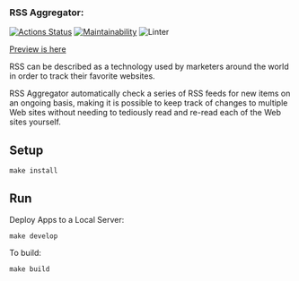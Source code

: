 ### RSS Aggregator:
[![Actions Status](https://github.com/AleksKostin/frontend-project-11/workflows/hexlet-check/badge.svg)](https://github.com/AleksKostin/frontend-project-11/actions)
[![Maintainability](https://api.codeclimate.com/v1/badges/dcb590871c55d2d06244/maintainability)](https://codeclimate.com/github/AleksKostin/frontend-project-11/maintainability)
![Linter](https://github.com/AleksKostin/frontend-project-11/actions/workflows/linter-check.yml/badge.svg)

[Preview is here](https://frontend-project-11-alekskostin.vercel.app)

RSS can be described as a technology used by marketers around the world in order to track their favorite websites.

RSS Aggregator automatically check a series of RSS feeds for new items on an ongoing basis, making it is possible to keep track of changes to multiple Web sites without needing to tediously read and re-read each of the Web sites yourself.

## Setup

```
make install
```
## Run

Deploy Apps to a Local Server:
```
make develop
```

To build:
```
make build
```